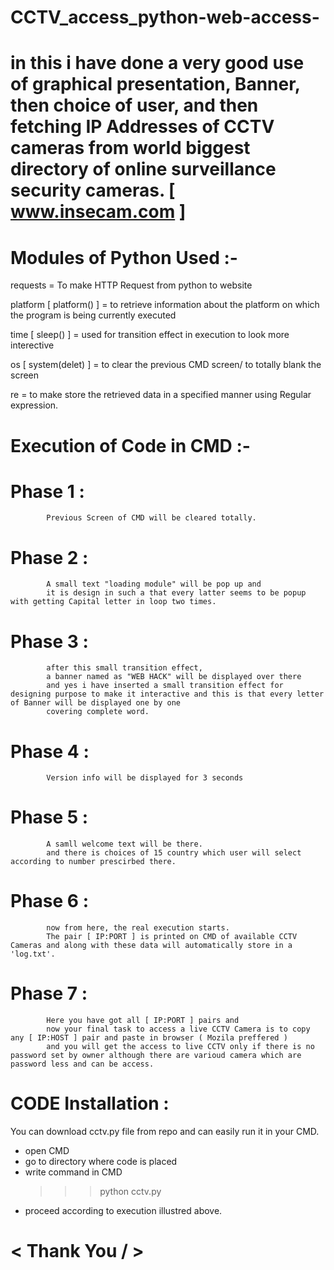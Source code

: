 # CCTV_access_python-web-access-


# in this i have done a very good use of graphical presentation, Banner, then choice of user, and then fetching IP Addresses of CCTV cameras from world biggest directory of online surveillance security cameras. [ www.insecam.com ]


# Modules of Python Used :-

 requests   =   To make HTTP Request from python to website
 
 platform [ platform() ]    =   to retrieve information about the platform on which the program is being currently executed
 
 time [ sleep() ]   =   used for transition effect in execution to look more interective
 
 os [ system(delet) ]    =   to clear the previous CMD screen/ to totally blank the screen
 
 re   =   to make store the retrieved data in a specified manner using Regular expression. 
 

# Execution of Code in CMD :-

 # Phase 1 :
            Previous Screen of CMD will be cleared totally.
 # Phase 2 :
            A small text "loading module" will be pop up and 
            it is design in such a that every latter seems to be popup with getting Capital letter in loop two times.
 # Phase 3 :
            after this small transition effect, 
            a banner named as "WEB HACK" will be displayed over there 
            and yes i have inserted a small transition effect for designing purpose to make it interactive and this is that every letter of Banner will be displayed one by one 
            covering complete word.
 # Phase 4 :
            Version info will be displayed for 3 seconds
 # Phase 5 :
            A samll welcome text will be there.
            and there is choices of 15 country which user will select according to number prescirbed there.
 # Phase 6 :
            now from here, the real execution starts.
            The pair [ IP:PORT ] is printed on CMD of available CCTV Cameras and along with these data will automatically store in a 'log.txt'.
 # Phase 7 :
            Here you have got all [ IP:PORT ] pairs and 
            now your final task to access a live CCTV Camera is to copy any [ IP:HOST ] pair and paste in browser ( Mozila preffered )
            and you will get the access to live CCTV only if there is no password set by owner although there are varioud camera which are password less and can be access.




# CODE Installation :
  You can download cctv.py file from repo and can easily run it in your CMD.
  - open CMD
  - go to directory where code is placed
  - write command in CMD  
      >>> python cctv.py
  - proceed according to execution illustred above.


# < Thank You / >
